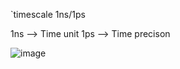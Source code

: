 `timescale 1ns/1ps

1ns --> Time unit
1ps --> Time precison 

![image](https://user-images.githubusercontent.com/98731221/173998672-ff81ef0f-2d5c-4c19-8f67-b565d6712684.png)

